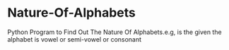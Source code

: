# Nature-Of-Alphabets

Python Program to Find Out The Nature Of Alphabets.e.g, is the given the alphabet is vowel or semi-vowel or consonant 

